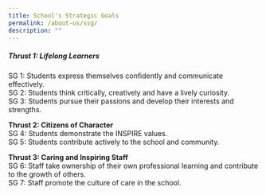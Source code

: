 ```yaml
---
title: School's Strategic Goals
permalink: /about-us/ssg/
description: ""
---
```

##### **Thrust 1: Lifelong Learners**
SG 1: Students express themselves confidently and communicate effectively.&nbsp;&nbsp;<br>
SG 2: Students think critically, creatively and have a lively curiosity.<br>
SG 3: Students pursue their passions and develop their interests and strengths.

**Thrust 2: Citizens of Character**<br>
SG 4: Students demonstrate the INSPIRE values.<br>
SG 5: Students contribute actively to the school and community.

**Thrust 3: Caring and Inspiring Staff**<br>
SG 6: Staff take ownership of their own professional learning and contribute to the growth of others.<br>
SG 7: Staff promote the culture of care in the school.